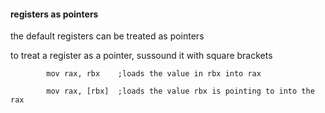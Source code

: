 <h4> registers as pointers</h4>

the default registers can be treated as pointers

to treat a register as a pointer, sussound it with square brackets

            mov rax, rbx    ;loads the value in rbx into rax

            mov rax, [rbx]  ;loads the value rbx is pointing to into the rax



